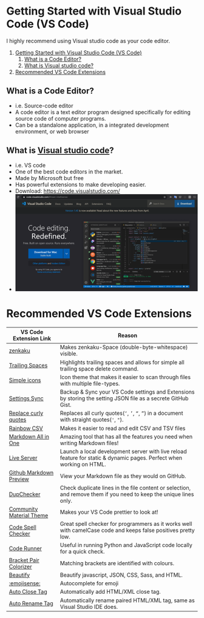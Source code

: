 # Getting Started with Visual Studio Code (VS Code)
I highly recommend using Visual studio code as your code editor.

1. [Getting Started with Visual Studio Code (VS Code)](#getting-started-with-visual-studio-code-vs-code)
   1. [What is a Code Editor?](#what-is-a-code-editor)
   2. [What is Visual studio code?](#what-is-visual-studio-code)
2. [Recommended VS Code Extensions](#recommended-vs-code-extensions)

## What is a Code Editor?
  * i.e. Source-code editor
  * A code editor is a text editor program designed specifically for editing source code of computer programs.
  * Can be a standalone application, in a integrated development environment, or web browser

## What is [Visual studio code](https://code.visualstudio.com/)?
  * i.e. VS code
  * One of the best code editors in the market.
  * Made by Microsoft but free
  * Has powerful extensions to make developing easier.
  * Download: https://code.visualstudio.com/
  * ![](img/VSCode.png)

# Recommended VS Code Extensions

| VS Code Extension Link                                                                                                   | Reason                                                                                                               |
| ------------------------------------------------------------------------------------------------------------------------ | -------------------------------------------------------------------------------------------------------------------- |
| [zenkaku](https://marketplace.visualstudio.com/items?itemName=mosapride.zenkaku)                                         | Makes zenkaku-Space (double-byte-whitespace) visible.                                                                |
| [Trailing Spaces](https://marketplace.visualstudio.com/items?itemName=shardulm94.trailing-spaces)                        | Highlights trailing spaces and allows for simple all trailing space delete command.                                  |
| [Simple icons](https://marketplace.visualstudio.com/items?itemName=LaurentTreguier.vscode-simple-icons)                  | Icon theme that makes it easier to scan through files with multiple file-types.                                      |
| [Settings Sync](https://marketplace.visualstudio.com/items?itemName=Shan.code-settings-sync)                             | Backup & Sync your VS Code settings and Extensions by storing the setting JSON file as a secrete GitHub Gist.        |
| [Replace curly quotes](https://marketplace.visualstudio.com/items?itemName=jinhyuk.replace-curly-quotes)                 | Replaces all curly quotes(`‘`, `’`, `“`, `”`) in a document with straight quotes(`'`, `"`).                          |
| [Rainbow CSV](https://marketplace.visualstudio.com/items?itemName=mechatroner.rainbow-csv)                               | Makes it easier to read and edit CSV and TSV files                                                                   |
| [Markdown All in One](https://marketplace.visualstudio.com/items?itemName=yzhang.markdown-all-in-one)                    | Amazing tool that has all the features you need when writing Markdown files!                                         |
| [Live Server](https://marketplace.visualstudio.com/items?itemName=ritwickdey.LiveServer)                                 | Launch a local development server with live reload feature for static & dynamic pages. Perfect when working on HTML. |
| [Github Markdown Preview](https://marketplace.visualstudio.com/items?itemName=bierner.github-markdown-preview)           | View your Markdown file as they would on GitHub.                                                                     |
| [DupChecker](https://marketplace.visualstudio.com/items?itemName=jianbingfang.dupchecker)                                | Check duplicate lines in the file content or selection, and remove them if you need to keep the unique lines only.   |
| [Community Material Theme](https://marketplace.visualstudio.com/items?itemName=Equinusocio.vsc-community-material-theme) | Makes your VS Code prettier to look at!                                                                              |
| [Code Spell Checker](https://marketplace.visualstudio.com/items?itemName=streetsidesoftware.code-spell-checker)          | Great spell checker for programmers as it works well with camelCase code and keeps false positives pretty low.       |
| [Code Runner](https://marketplace.visualstudio.com/items?itemName=formulahendry.code-runner)                             | Useful in running Python and JavaScript code locally for a quick check.                                              |
| [Bracket Pair Colorizer](https://marketplace.visualstudio.com/items?itemName=CoenraadS.bracket-pair-colorizer)           | Matching brackets are identified with colours.                                                                       |
| [Beautify](https://marketplace.visualstudio.com/items?itemName=HookyQR.beautify)                                         | Beautify javascript, JSON, CSS, Sass, and HTML.                                                                      |
| [:emojisense:](https://marketplace.visualstudio.com/items?itemName=bierner.emojisense)                                   | Autocomplete for emoji                                                                                               |
| [Auto Close Tag](https://marketplace.visualstudio.com/items?itemName=formulahendry.auto-close-tag)                       | Automatically add HTML/XML close tag.                                                                                |
| [Auto Rename Tag](https://marketplace.visualstudio.com/items?itemName=formulahendry.auto-rename-tag)                     | Automatically rename paired HTML/XML tag, same as Visual Studio IDE does.                                            |